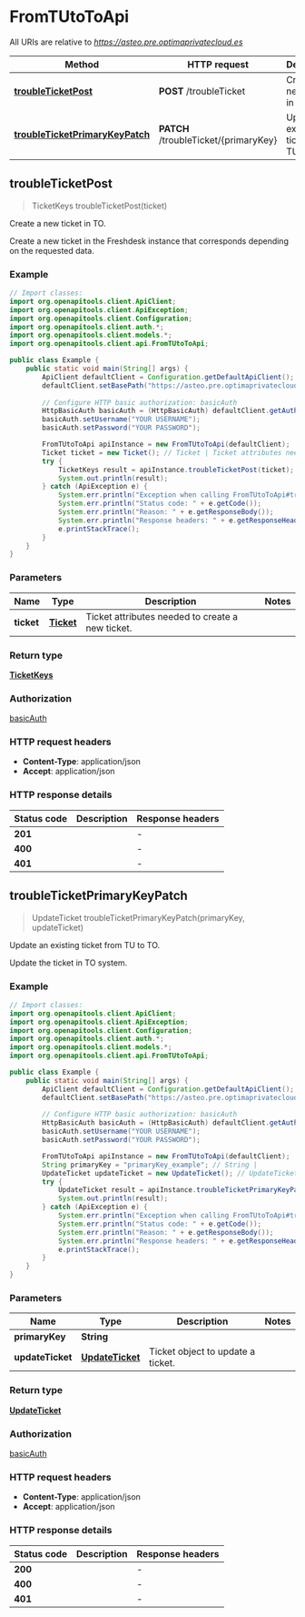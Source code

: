 # FromTUtoToApi

All URIs are relative to *https://asteo.pre.optimaprivatecloud.es*

| Method | HTTP request | Description |
|------------- | ------------- | -------------|
| [**troubleTicketPost**](FromTUtoToApi.md#troubleTicketPost) | **POST** /troubleTicket | Create a new ticket in TO. |
| [**troubleTicketPrimaryKeyPatch**](FromTUtoToApi.md#troubleTicketPrimaryKeyPatch) | **PATCH** /troubleTicket/{primaryKey} | Update an existing ticket from TU to TO. |



## troubleTicketPost

> TicketKeys troubleTicketPost(ticket)

Create a new ticket in TO.

Create a new ticket in the Freshdesk instance that corresponds depending on the requested data.

### Example

```java
// Import classes:
import org.openapitools.client.ApiClient;
import org.openapitools.client.ApiException;
import org.openapitools.client.Configuration;
import org.openapitools.client.auth.*;
import org.openapitools.client.models.*;
import org.openapitools.client.api.FromTUtoToApi;

public class Example {
    public static void main(String[] args) {
        ApiClient defaultClient = Configuration.getDefaultApiClient();
        defaultClient.setBasePath("https://asteo.pre.optimaprivatecloud.es");
        
        // Configure HTTP basic authorization: basicAuth
        HttpBasicAuth basicAuth = (HttpBasicAuth) defaultClient.getAuthentication("basicAuth");
        basicAuth.setUsername("YOUR USERNAME");
        basicAuth.setPassword("YOUR PASSWORD");

        FromTUtoToApi apiInstance = new FromTUtoToApi(defaultClient);
        Ticket ticket = new Ticket(); // Ticket | Ticket attributes needed to create a new ticket.
        try {
            TicketKeys result = apiInstance.troubleTicketPost(ticket);
            System.out.println(result);
        } catch (ApiException e) {
            System.err.println("Exception when calling FromTUtoToApi#troubleTicketPost");
            System.err.println("Status code: " + e.getCode());
            System.err.println("Reason: " + e.getResponseBody());
            System.err.println("Response headers: " + e.getResponseHeaders());
            e.printStackTrace();
        }
    }
}
```

### Parameters


| Name | Type | Description  | Notes |
|------------- | ------------- | ------------- | -------------|
| **ticket** | [**Ticket**](Ticket.md)| Ticket attributes needed to create a new ticket. | |

### Return type

[**TicketKeys**](TicketKeys.md)

### Authorization

[basicAuth](../README.md#basicAuth)

### HTTP request headers

- **Content-Type**: application/json
- **Accept**: application/json


### HTTP response details
| Status code | Description | Response headers |
|-------------|-------------|------------------|
| **201** |  |  -  |
| **400** |  |  -  |
| **401** |  |  -  |


## troubleTicketPrimaryKeyPatch

> UpdateTicket troubleTicketPrimaryKeyPatch(primaryKey, updateTicket)

Update an existing ticket from TU to TO.

Update the ticket in TO system.

### Example

```java
// Import classes:
import org.openapitools.client.ApiClient;
import org.openapitools.client.ApiException;
import org.openapitools.client.Configuration;
import org.openapitools.client.auth.*;
import org.openapitools.client.models.*;
import org.openapitools.client.api.FromTUtoToApi;

public class Example {
    public static void main(String[] args) {
        ApiClient defaultClient = Configuration.getDefaultApiClient();
        defaultClient.setBasePath("https://asteo.pre.optimaprivatecloud.es");
        
        // Configure HTTP basic authorization: basicAuth
        HttpBasicAuth basicAuth = (HttpBasicAuth) defaultClient.getAuthentication("basicAuth");
        basicAuth.setUsername("YOUR USERNAME");
        basicAuth.setPassword("YOUR PASSWORD");

        FromTUtoToApi apiInstance = new FromTUtoToApi(defaultClient);
        String primaryKey = "primaryKey_example"; // String | 
        UpdateTicket updateTicket = new UpdateTicket(); // UpdateTicket | Ticket object to update a ticket.
        try {
            UpdateTicket result = apiInstance.troubleTicketPrimaryKeyPatch(primaryKey, updateTicket);
            System.out.println(result);
        } catch (ApiException e) {
            System.err.println("Exception when calling FromTUtoToApi#troubleTicketPrimaryKeyPatch");
            System.err.println("Status code: " + e.getCode());
            System.err.println("Reason: " + e.getResponseBody());
            System.err.println("Response headers: " + e.getResponseHeaders());
            e.printStackTrace();
        }
    }
}
```

### Parameters


| Name | Type | Description  | Notes |
|------------- | ------------- | ------------- | -------------|
| **primaryKey** | **String**|  | |
| **updateTicket** | [**UpdateTicket**](UpdateTicket.md)| Ticket object to update a ticket. | |

### Return type

[**UpdateTicket**](UpdateTicket.md)

### Authorization

[basicAuth](../README.md#basicAuth)

### HTTP request headers

- **Content-Type**: application/json
- **Accept**: application/json


### HTTP response details
| Status code | Description | Response headers |
|-------------|-------------|------------------|
| **200** |  |  -  |
| **400** |  |  -  |
| **401** |  |  -  |

